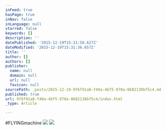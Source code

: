 ```yaml
---
inFeed: true
hasPage: true
inNav: false
inLanguage: null
starred: false
keywords: []
description: ''
datePublished: '2015-12-19T15:31:58.627Z'
dateModified: '2015-12-19T15:31:36.657Z'
title: ''
author: []
authors: []
publisher:
  name: null
  domain: null
  url: null
  favicon: null
sourcePath: _posts/2015-12-19-9f6f91a8-f40a-4bf5-978a-0682138bf5c4.md
published: true
url: 9f6f91a8-f40a-4bf5-978a-0682138bf5c4/index.html
_type: Article

---
```

\#FLYINGmachine
![](https://the-grid-user-content.s3-us-west-2.amazonaws.com/62e97e85-5d56-47cb-b93a-a8496e181403.jpg)
![](https://the-grid-user-content.s3-us-west-2.amazonaws.com/c0a00823-522c-4e79-900e-98e9c142ee4e.jpg)